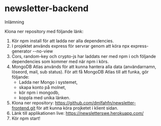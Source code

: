 # newsletter-backend
Inlämning

Klona ner repository med följande länk: 

1. Kör npm install för att ladda ner alla dependencies.
2. I projektet används express för servrar genom att köra npx express-generator --no-view 
3. Cors, random-key och crypto-js har laddats ner med npm i och följande dependencies som kommer med när npm i körs.
4. MongoDB Atlas används för att kunna hantera alla data (användarnamn, löseord, mail, sub status). För att få MongoDB Atlas till att funka, gör följande:
    - Ladda ner Mongo i systemet,
    - skapa konto på molnet, 
    - kör npm i mongodb,
    - koppla med unika länken.
5. Klona ner repository: https://github.com/dmlfahfn/newsletter-frontend.git för att kunna köra projketet i klient sidan.
6. Länk till applikationen live: https://newsletterswe.herokuapp.com/
7. Kör npm start!